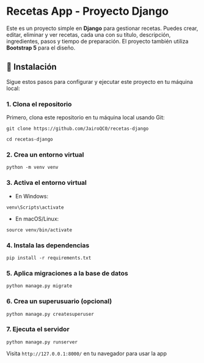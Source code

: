 # Recetas App - Proyecto Django

Este es un proyecto simple en **Django** para gestionar recetas. Puedes crear, editar, eliminar y ver recetas, cada una con su título, descripción, ingredientes, pasos y tiempo de preparación. El proyecto también utiliza **Bootstrap 5** para el diseño.

## 🚀 Instalación

Sigue estos pasos para configurar y ejecutar este proyecto en tu máquina local:

### 1. Clona el repositorio

Primero, clona este repositorio en tu máquina local usando Git:

`git clone https://github.com/JairoQC0/recetas-django`

`cd recetas-django`

### 2. Crea un entorno virtual


`python -m venv venv` 

### 3. Activa el entorno virtual

-   En Windows:
    

`venv\Scripts\activate` 

-   En macOS/Linux:
    

`source venv/bin/activate` 

### 4. Instala las dependencias

`pip install -r requirements.txt` 

### 5. Aplica migraciones a la base de datos

`python manage.py migrate` 

### 6. Crea un superusuario (opcional)

`python manage.py createsuperuser` 


### 7. Ejecuta el servidor

`python manage.py runserver` 

Visita `http://127.0.0.1:8000/` en tu navegador para usar la app
